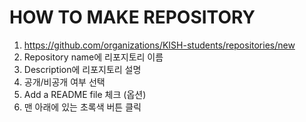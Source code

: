 # HOW TO MAKE REPOSITORY

1. https://github.com/organizations/KISH-students/repositories/new
2. Repository name에 리포지토리 이름
3. Description에 리포지토리 설명
4. 공개/비공개 여부 선택
5. Add a README file 체크 (옵션)
6. 맨 아래에 있는 초록색 버튼 클릭
